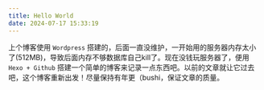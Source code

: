 ```yaml
---
title: Hello World
date: 2024-07-17 15:33:19
---
```

上个博客使用 `Wordpress` 搭建的，后面一直没维护，一开始用的服务器内存太小了(512MB)，导致后面内存不够数据库自己kill了。现在没钱玩服务器了，便用 `Hexo + Github` 搭建一个简单的博客来记录一点东西吧。以前的文章就让它过去吧，这个博客重新出发！尽量保持有年更（bushi，保证文章的质量。